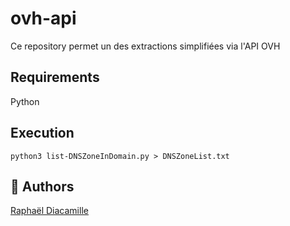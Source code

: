 ovh-api
==================

Ce repository permet un des extractions simplifiées via l'API OVH


Requirements
------------

Python


Execution
------------
```
python3 list-DNSZoneInDomain.py > DNSZoneList.txt
```

## 🚀 Authors
[Raphaël Diacamille](https://github.com/rdia9)  
